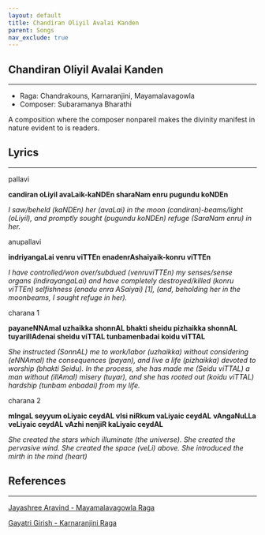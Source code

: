 ```yaml
---
layout: default
title: Chandiran Oliyil Avalai Kanden
parent: Songs
nav_exclude: true
---
```


## Chandiran Oliyil Avalai Kanden
---
- Raga: Chandrakouns, Karnaranjini, Mayamalavagowla
- Composer: Subaramanya Bharathi

A composition where the composer nonpareil makes the divinity manifest in nature evident to is readers.

## Lyrics
---
pallavi

**candiran oLiyil avaLaik-kaNDEn sharaNam enru pugundu koNDEn**

_I saw/beheld (kaNDEn) her (avaLai) in the moon (candiran)-beams/light (oLiyil), and promptly sought (pugundu koNDEn) refuge (SaraNam enru) in her._

anupallavi

**indriyangaLai venru viTTEn enadenrAshaiyaik-konru viTTEn**

_I have controlled/won over/subdued (venruviTTEn) my senses/sense organs (indirayangaLai) and have completely destroyed/killed (konru viTTEn) selfishness (enadu enra ASaiyai) [1], (and, beholding her in the moonbeams, I sought refuge in her)._

charana 1

**payaneNNAmal uzhaikka shonnAL bhakti sheidu pizhaikka shonnAL**
**tuyarillAdenai sheidu viTTAL tunbamenbadai koidu viTTAL**

_She instructed (SonnAL) me to work/labor (uzhaikka) without considering (eNNAmal) the consequences (payan), and live a life (pizhaikka) devoted to worship (bhakti Seidu). In the process, she has made me (Seidu viTTAL) a man without (illAmal) misery (tuyar), and she has rooted out (koidu viTTAL) hardship (tunbam enbadai) from my life._

charana 2

**mIngaL seyyum oLiyaic ceydAL vIsi niRkum vaLiyaic ceydAL**
**vAngaNuLLa veLiyaic ceydAL vAzhi nenjiR kaLiyaic ceydAL**

_She created the stars which illuminate (the universe). She created the pervasive wind. She created the space (veLi) above. She introduced the mirth in the mind (heart)_

## References
---
[Jayashree Aravind - Mayamalavagowla Raga](https://open.spotify.com/track/15wo3otxmG1jPcMBy0pMdl?si=OpeJb7BzTEi_3j1a5l6WXA)

[Gayatri Girish - Karnaranjini Raga](https://www.youtube.com/watch?v=QOy5FHJc9NI&ab_channel=AmuthamMusicVideos)
